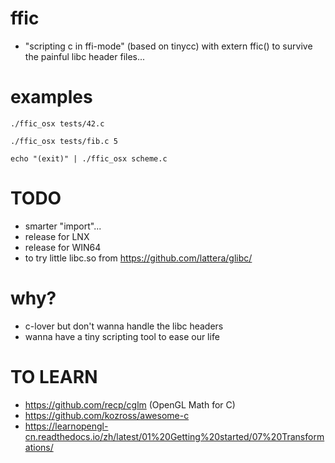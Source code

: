 # ffic

* "scripting c in ffi-mode" (based on tinycc) with extern ffic() to survive the painful libc header files...

# examples

```
./ffic_osx tests/42.c

./ffic_osx tests/fib.c 5

echo "(exit)" | ./ffic_osx scheme.c
```

# TODO

* smarter "import"...
* release for LNX
* release for WIN64
* to try little libc.so from https://github.com/lattera/glibc/

# why?

* c-lover but don't wanna handle the libc headers
* wanna have a tiny scripting tool to ease our life

# TO LEARN

* https://github.com/recp/cglm (OpenGL Math for C)
* https://github.com/kozross/awesome-c
* https://learnopengl-cn.readthedocs.io/zh/latest/01%20Getting%20started/07%20Transformations/

